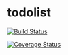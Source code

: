 # todolist

[![Build Status](https://travis-ci.org/NahuelValencia-eb/Django.svg?branch=master)](https://travis-ci.org/NahuelValencia-eb/Django)

[![Coverage Status](https://coveralls.io/repos/github/NahuelValencia-eb/Django/badge.svg?branch=ci-config)](https://coveralls.io/github/NahuelValencia-eb/Django?branch=ci-config)
